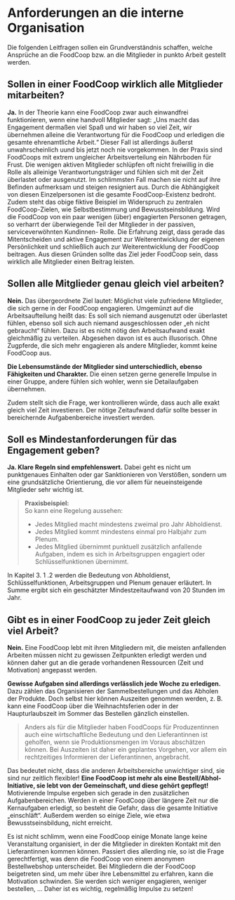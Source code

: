 # Anforderungen an die interne Organisation

Die folgenden Leitfragen sollen ein Grundverständnis schaffen,
welche Ansprüche an die FoodCoop bzw. an die Mitglieder in
punkto Arbeit gestellt werden.

## Sollen in einer FoodCoop wirklich alle Mitglieder mitarbeiten?

**Ja.** In der Theorie kann eine FoodCoop zwar auch einwandfrei
funktionieren, wenn eine handvoll Mitglieder sagt: „Uns macht
das Engagement dermaßen viel Spaß und wir haben so viel Zeit,
wir übernehmen alleine die Verantwortung für die FoodCoop und
erledigen die gesamte ehrenamtliche Arbeit.“ Dieser Fall ist allerdings
äußerst unwahrscheinlich uund bis jetzt noch nie vorgekommen. In der
Praxis sind FoodCoops mit extrem ungleicher Arbeitsverteilung
ein Nährboden für Frust. Die wenigen aktiven Mitglieder
schlüpfen oft nicht freiwillig in die Rolle als alleinige Verantwortungsträger
und fühlen sich mit der Zeit überlastet oder ausgenutzt.
Im schlimmsten Fall machen sie nicht auf ihre Befinden
aufmerksam und steigen resigniert aus. Durch die Abhängigkeit
von diesen Einzelpersonen ist die gesamte FoodCoop-Existenz
bedroht. Zudem steht das obige fiktive Beispiel im Widerspruch zu
zentralen FoodCoop-Zielen, wie Selbstbestimmung und Bewusstseinsbildung.
Wird die FoodCoop von ein paar wenigen (über)
engagierten Personen getragen, so verharrt der überwiegende
Teil der Mitglieder in der passiven, serviceverwöhnten Kundinnen-
Rolle. Die Erfahrung zeigt, dass gerade das Mitentscheiden und
aktive Engagement zur Weiterentwicklung der eigenen Persönlichkeit
und schließlich auch zur Weiterentwicklung der FoodCoop
beitragen. Aus diesen Gründen sollte das Ziel jeder FoodCoop
sein, dass wirklich alle Mitglieder einen Beitrag leisten.

## Sollen alle Mitglieder genau gleich viel arbeiten?

**Nein.** Das übergeordnete Ziel lautet: Möglichst viele zufriedene
Mitglieder, die sich gerne in der FoodCoop engagieren. Umgemünzt
auf die Arbeitsaufteilung heißt das: Es soll sich niemand
ausgenutzt oder überlastet fühlen, ebenso soll sich auch niemand
ausgeschlossen oder „eh nicht gebraucht“ fühlen.
Dazu ist es nicht nötig den Arbeitsaufwand exakt gleichmäßig
zu verteilen. Abgesehen davon ist es auch illusorisch. Ohne
Zugpferde, die sich mehr engagieren als andere Mitglieder,
kommt keine FoodCoop aus.

**Die Lebensumstände der Mitglieder sind unterschiedlich,
ebenso Fähigkeiten und Charakter.** Die einen setzen gerne
generelle Impulse in einer Gruppe, andere fühlen sich wohler,
wenn sie Detailaufgaben übernehmen.

Zudem stellt sich die Frage, wer kontrollieren würde, dass auch alle
exakt gleich viel Zeit investieren. Der nötige Zeitaufwand dafür sollte
besser in bereichernde Aufgabenbereiche investiert werden.

## Soll es Mindestanforderungen für das Engagement geben?

**Ja. Klare Regeln sind empfehlenswert.** Dabei geht es nicht um
punktgenaues Einhalten oder gar Sanktionieren von Verstößen,
sondern um eine grundsätzliche Orientierung, die vor allem für
neueinsteigende Mitglieder sehr wichtig ist.

> **Praxisbeispiel:**\
> So kann eine Regelung aussehen:
> * Jedes Mitglied macht mindestens zweimal pro Jahr Abholdienst.
> * Jedes Mitglied kommt mindestens einmal pro Halbjahr zum Plenum.
> * Jedes Mitglied übernimmt punktuell zusätzlich anfallende Aufgaben,
>   indem es sich in Arbeitsgruppen engagiert oder Schlüsselfunktionen übernimmt.

In Kapitel 3. 1 .2 werden die Bedeutung von Abholdienst, Schlüsselfunktionen,
Arbeitsgruppen und Plenum genauer erläutert.
In Summe ergibt sich ein geschätzter Mindestzeitaufwand
von 20 Stunden im Jahr.

## Gibt es in einer FoodCoop zu jeder Zeit gleich viel Arbeit?

**Nein.** Eine FoodCoop lebt mit ihren Mitgliedern mit, die meisten
anfallenden Arbeiten müssen nicht zu gewissen Zeitpunkten erledigt
werden und können daher gut an die gerade vorhandenen Ressourcen
(Zeit und Motivation) angepasst werden.

**Gewisse Aufgaben sind allerdings verlässlich jede Woche zu
erledigen.** Dazu zählen das Organisieren der Sammelbestellungen
und das Abholen der Produkte. Doch selbst hier können Auszeiten
genommen werden, z. B. kann eine FoodCoop über die
Weihnachtsferien oder in der Haupturlaubszeit im Sommer
das Bestellen gänzlich einstellen.

> Anders als für die Mitglieder haben FoodCoops für
> Produzentinnen auch eine wirtschaftliche Bedeutung
> und den Lieferantinnen ist geholfen, wenn sie Produktionsmengen
> im Voraus abschätzen können. Bei Auszeiten
> ist daher ein geplantes Vorgehen, vor allem ein rechtzeitiges
> Informieren der Lieferantinnen, angebracht.

Das bedeutet nicht, dass die anderen Arbeitsbereiche unwichtiger
sind, sie sind nur zeitlich flexibler! **Eine FoodCoop
ist mehr als eine Bestell/Abhol-Initiative, sie lebt von der
Gemeinschaft, und diese gehört gepflegt!** Motivierende
Impulse ergeben sich gerade in den zusätzlichen Aufgabenbereichen.
Werden in einer FoodCoop über längere Zeit nur die
Kernaufgaben erledigt, so besteht die Gefahr, dass die gesamte
Initiative „einschläft“. Außerdem werden so einige Ziele, wie
etwa Bewusstseinsbildung, nicht erreicht.

Es ist nicht schlimm, wenn eine FoodCoop einige Monate
lange keine Veranstaltung organisiert, in der die Mitglieder
in direkten Kontakt mit den Lieferantinnen kommen können.
Passiert dies allerding nie, so ist die Frage gerechtfertigt, was
denn die FoodCoop von einem anonymen Bestellwebshop
unterscheidet. Bei Mitgliedern die der FoodCoop beigetreten
sind, um mehr über ihre Lebensmittel zu erfahren, kann die
Motivation schwinden. Sie werden sich weniger engagieren,
weniger bestellen, ... Daher ist es wichtig, regelmäßig
Impulse zu setzen!
